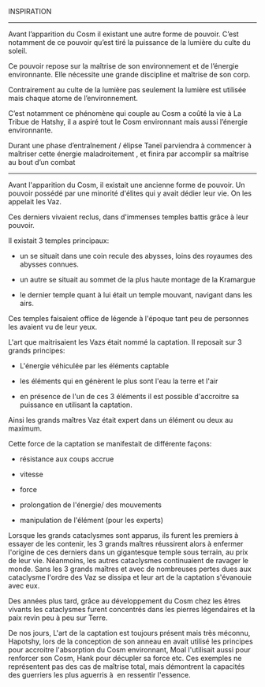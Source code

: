 INSPIRATION

---

  

Avant l’apparition du Cosm il existant une autre forme de pouvoir. C’est notamment de ce pouvoir qu’est tiré la puissance de la lumière du culte du soleil.

Ce pouvoir repose sur la maîtrise de son environnement et de l’énergie environnante. Elle nécessite une grande discipline et maîtrise de son corp.

Contrairement au culte de la lumière pas seulement la lumière est utilisée mais chaque atome de l’environnement.

C’est notamment ce phénomène qui couple au Cosm a coûté la vie à La Tribue de Hatshy, il a aspiré tout le Cosm environnant mais aussi l’énergie environnante.

Durant une phase d’entraînement / élipse Taneï parviendra à commencer à maîtriser cette énergie maladroitement , et finira par accomplir sa maîtrise au bout d’un combat

  

---

  

Avant l'apparition du Cosm, il existait une ancienne forme de pouvoir. Un pouvoir possédé par une minorité d'élites qui y avait dédier leur vie. On les appelait les Vaz.

Ces derniers vivaient reclus, dans d'immenses temples battis grâce à leur pouvoir.

Il existait 3 temples principaux:

- un se situait dans une coin recule des abysses, loins des royaumes des abysses connues.
    
- un autre se situait au sommet de la plus haute montage de la Kramargue
    
- le dernier temple quant à lui était un temple mouvant, navigant dans les airs.
    

Ces temples faisaient office de légende à l'époque tant peu de personnes les avaient vu de leur yeux.

  

L'art que maitrisaient les Vazs était nommé la captation. Il reposait sur 3 grands principes:

- L'énergie véhiculée par les éléments captable
    
- les éléments qui en génèrent le plus sont l'eau la terre et l'air
    
- en présence de l'un de ces 3 éléments il est possible d'accroitre sa puissance en utilisant la captation.
    

Ainsi les grands maîtres Vaz était expert dans un élément ou deux au maximum.

  

Cette force de la captation se manifestait de différente façons:

- résistance aux coups accrue
    
- vitesse
    
- force
    
- prolongation de l'énergie/ des mouvements
    
- manipulation de l'élément (pour les experts)
    

  

  

Lorsque les grands cataclysmes sont apparus, ils furent les premiers à essayer de les contenir, les 3 grands maîtres réussirent alors à enfermer l'origine de ces derniers dans un gigantesque temple sous terrain, au prix de leur vie. Néanmoins, les autres cataclysmes continuaient de ravager le monde. Sans les 3 grands maîtres et avec de nombreuses pertes dues aux cataclysme l'ordre des Vaz se dissipa et leur art de la captation s'évanouie avec eux.

  

Des années plus tard, grâce au développement du Cosm chez les êtres vivants les cataclysmes furent concentrés dans les pierres légendaires et la paix revin peu à peu sur Terre.

  

De nos jours, L'art de la captation est toujours présent mais très méconnu, Hapotshy, lors de la conception de son anneau en avait utilisé les principes pour accroitre l'absorption du Cosm environnant, Moal l'utilisait aussi pour renforcer son Cosm, Hank pour décupler sa force etc. Ces exemples ne représentent pas des cas de maîtrise total, mais démontrent la capacités des guerriers les plus aguerris à  en ressentir l'essence.